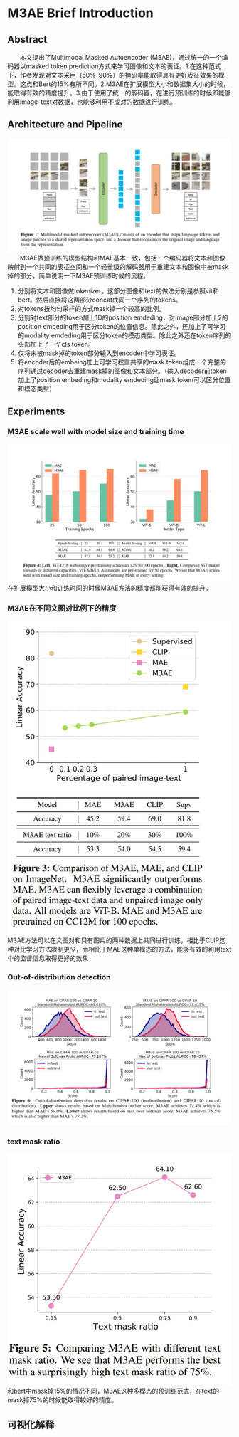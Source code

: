 # M3AE Brief Introduction
## Abstract
&emsp;&emsp;本文提出了Multimodal Masked Autoencoder (M3AE)，通过统一的一个编码器以masked token prediction方式来学习图像和文本的表征。1.在这种范式下，作者发现对文本采用（50%-90%）的掩码率能取得具有更好表征效果的模型。这点和Bert的15%有所不同。2.M3AE在扩展模型大小和数据集大小的时候，能取得有效的精度提升。3.由于使用了统一的解码器，在进行预训练的时候即能够利用image-text对数据，也能够利用不成对的数据进行训练。
## Architecture and Pipeline
![architecture](https://raw.githubusercontent.com/haiqiangy/paper_reading/main/multi-modal/figs/m3ae-architecture.png)<br/>
&emsp;&emsp;M3AE做预训练的模型结构和MAE基本一致，包括一个编码器将文本和图像映射到一个共同的表征空间和一个轻量级的解码器用于重建文本和图像中被mask掉的部分。简单说明一下M3AE预训练时候的流程。<br/>
1. 分别将文本和图像做tokenizer。这部分图像和text的做法分别是参照vit和bert。然后直接将这两部分concat成同一个序列的tokens。
2. 对tokens按均匀采样的方式mask掉一个较高的比例。
3. 分别对text部分的token加上1D的position emdeding，对image部分加上2的position embeding用于区分token的位置信息。除此之外，还加上了可学习的modality emdeding用于区分token的模态类型。除此之外还在token序列的头部加上了一个cls token。
4. 仅将未被mask掉的token部分输入到encoder中学习表征。
5. 将encoder后的embeing加上可学习权重共享的mask token组成一个完整的序列通过decoder去重建mask掉的图像和文本部分。（输入decoder前token加上了position embeding和modality emdeding让mask token可以区分位置和模态类型）
## Experiments
### M3AE scale well with model size and training time
![experiment1](https://github.com/haiqiangy/paper_reading/blob/main/multi-modal/figs/m3ae-experiment1.png?raw=true)<br/>
在扩展模型大小和训练时间的时候M3AE方法的精度都能获得有效的提升。
### M3AE在不同文图对比例下的精度
![experiment2](https://github.com/haiqiangy/paper_reading/blob/main/multi-modal/figs/m3ae-experiment2.png?raw=true)</br>
M3AE方法可以在文图对和只有图片的两种数据上共同进行训练，相比于CLIP这种对比学习方法限制更少，而相比于MAE这种单模态的方法，能够有效的利用text中的监督信息取得更好的效果
### Out-of-distribution detection
![experiment3](https://github.com/haiqiangy/paper_reading/blob/main/multi-modal/figs/m3ae-experiment3.png?raw=true)
### text mask ratio
![experiment4](https://github.com/haiqiangy/paper_reading/blob/main/multi-modal/figs/m3ae-experiment4.png?raw=true)<br/>
和bert中mask掉15%的情况不同，M3AE这种多模态的预训练范式，在text的mask掉75%的时候能取得较好的精度。
## 可视化解释


